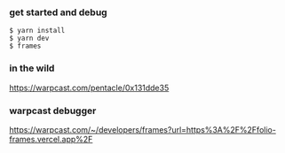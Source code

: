 ### get started and debug

```
$ yarn install
$ yarn dev
$ frames
```

### in the wild

https://warpcast.com/pentacle/0x131dde35


### warpcast debugger

https://warpcast.com/~/developers/frames?url=https%3A%2F%2Ffolio-frames.vercel.app%2F
